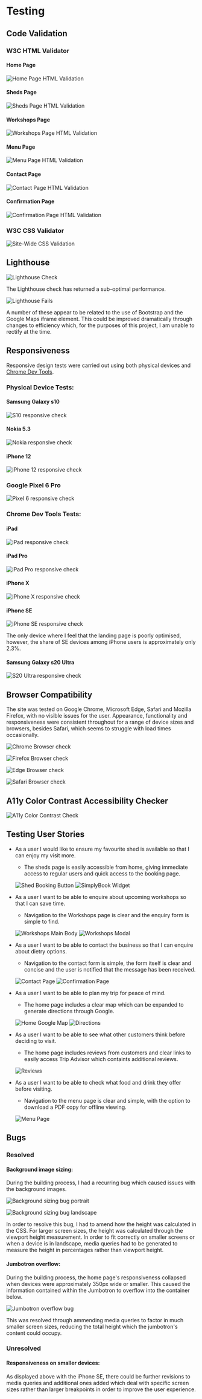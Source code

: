 # Testing 


## Code Validation 

### W3C HTML Validator

#### Home Page

![Home Page HTML Validation](documentation/testing/html-index.jpg)

#### Sheds Page

![Sheds Page HTML Validation](documentation/testing/html-sheds.jpg)

#### Workshops Page

![Workshops Page HTML Validation](documentation/testing/html-workshop.jpg)

#### Menu Page

![Menu Page HTML Validation](documentation/testing/html-menu.jpg)

#### Contact Page

![Contact Page HTML Validation](documentation/testing/html-contact.jpg)

#### Confirmation Page

![Confirmation Page HTML Validation](documentation/testing/html-confirmation.jpg)

### W3C CSS Validator 

![Site-Wide CSS Validation](documentation/testing/css-validation.jpg)

## Lighthouse 

![Lighthouse Check](documentation/testing/lighthouse-check.png)

The Lighthouse check has returned a sub-optimal performance. 

![Lighthouse Fails](documentation/testing/lighthouse-fails.jpg)

A number of these appear to be related to the use of Bootstrap and the Google Maps iframe element. This could be improved dramatically through changes to efficiency which, for the purposes of this project, I am unable to rectify at the time. 


## Responsiveness 

Responsive design tests were carried out using both physical devices and [Chrome Dev Tools](https://developer.chrome.com/docs/devtools/). 

### Physical Device Tests:

#### Samsung Galaxy s10

![S10 responsive check](documentation/testing/samsungs10.jpg)

#### Nokia 5.3

![Nokia responsive check](documentation/testing/nokia5-3.jpg)

#### iPhone 12

![iPhone 12 responsive check](documentation/testing/iphone12.jpg)

### Google Pixel 6 Pro

![Pixel 6 responsive check](documentation/testing/pixel.jpg)

### Chrome Dev Tools Tests:

#### iPad

![iPad responsive check](documentation/testing/ipad.jpg)

#### iPad Pro

![iPad Pro responsive check](documentation/testing/ipadpro.jpg)

#### iPhone X

![iPhone X responsive check](documentation/testing/iphonex.jpg)

#### iPhone SE

![iPhone SE responsive check](documentation/testing/iphonese.jpg)

The only device where I feel that the landing page is poorly optimised, however, the share of SE devices among iPhone users is approximately only 2.3%.

#### Samsung Galaxy s20 Ultra

![S20 Ultra responsive check](documentation/testing/s20ultra.jpg)

## Browser Compatibility

The site was tested on Google Chrome, Microsoft Edge, Safari and Mozilla Firefox, with no visible issues for the user. Appearance, functionality and responsiveness were consistent throughout for a range of device sizes and browsers, besides Safari, which seems to struggle with load times occasionally. 

![Chrome Browser check](documentation/testing/chrome.jpg)

![Firefox Browser check](documentation/testing/firefox.jpg)

![Edge Browser check](documentation/testing/edge.jpg)

![Safari Browser check](documentation/testing/safari.png)

## A11y Color Contrast Accessibility Checker

![A11y Color Contrast Check](documentation/testing/contrast-check.jpg)



## Testing User Stories 

* As a user I would like to ensure my favourite shed is available so that I can enjoy my visit more. 
    * The sheds page is easily accessible from home, giving immediate access to regular users and quick access to the booking page.  

    ![Shed Booking Button](documentation/testing/hero-image.jpg)
    ![SimplyBook Widget](documentation/testing/simplybook-modal.jpg)

* As a user I want to be able to enquire about upcoming workshops so that I can save time.
    * Navigation to the Workshops page is clear and the enquiry form is simple to find. 

    ![Workshops Main Body](documentation/testing/workshops-images.jpg)
    ![Workshops Modal](documentation/testing/workshop-modal.jpg)

* As a user I want to be able to contact the business so that I can enquire about dietry options. 
    * Navigation to the contact form is simple, the form itself is clear and concise and the user is notified that the message has been received. 

    ![Contact Page](documentation/testing/contact-form.jpg)
    ![Confirmation Page](documentation/testing/confirmation.jpg)

* As a user I want to be able to plan my trip for peace of mind. 
    * The home page includes a clear map which can be expanded to generate directions through Google. 

    ![Home Google Map](documentation/testing/google-map.jpg)
    ![Directions](documentation/testing/map-directions.jpg)

* As a user I want to be able to see what other customers think before deciding to visit. 
    * The home page includes reviews from customers and clear links to easily access Trip Advisor which containts additional reviews.

    ![Reviews](documentation/testing/reviews.jpg)

* As a user I want to be able to check what food and drink they offer before visiting. 
    * Navigation to the menu page is clear and simple, with the option to download a PDF copy for offline viewing. 

    ![Menu Page](documentation/testing/menu.jpg)

## Bugs

### Resolved

#### Background image sizing:

During the building process, I had a recurring bug which caused issues with the background images. 

![Background sizing bug portrait](documentation/testing/background-height-issue.jpg)

![Background sizing bug landscape](documentation/testing/background-height-landscape.jpg)

In order to resolve this bug, I had to amend how the height was calculated in the CSS. For larger screen sizes, the height was calculated through the viewport height measurement. In order to fit correctly on smaller screens or when a device is in landscape, media queries had to be generated to measure the height in percentages rather than viewport height. 

#### Jumbotron overflow:

During the building process, the home page's responsiveness collapsed when devices were approximately 350px wide or smaller. This caused the information contained within the Jumbotron to overflow into the container below. 

![Jumbotron overflow bug](documentation/testing/jumbotron-overflow.jpg)

This was resolved through ammending media queries to factor in much smaller screen sizes, reducing the total height which the jumbotron's content could occupy. 

### Unresolved

#### Responsiveness on smaller devices:

As displayed above with the iPhone SE, there could be further revisions to media queries and additional ones added which deal with specific screen sizes rather than larger breakpoints in order to improve the user experience. 